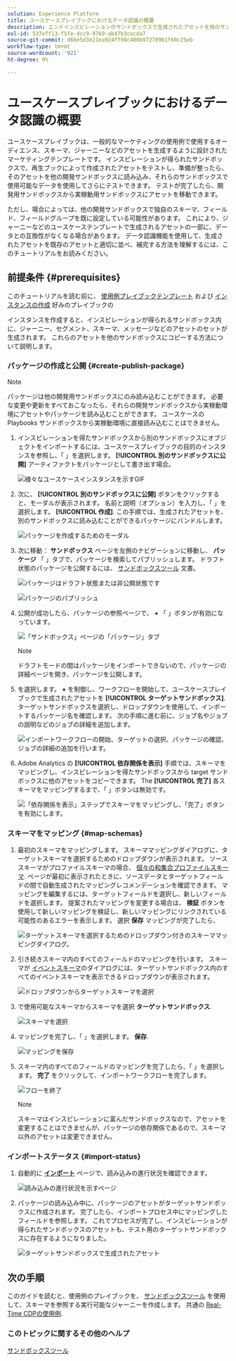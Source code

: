 ```yaml
---
solution: Experience Platform
title: ユースケースプレイブックにおけるデータ認識の概要
description: エンドインスピレーションのサンドボックスで生成されたアセットを他のサンドボックスにコピーして、価値の創出に要する時間を短縮する方法を説明します。
exl-id: 537eff13-f5fe-4cc9-9769-ab47b3cecda7
source-git-commit: d6be5d3e21ea924ff98c400b972709b1f60c25eb
workflow-type: tm+mt
source-wordcount: '921'
ht-degree: 0%

---
```


# ユースケースプレイブックにおけるデータ認識の概要

ユースケースプレイブックは、一般的なマーケティングの使用例で使用するオーディエンス、スキーマ、ジャーニーなどのアセットを生成するように設計されたマーケティングテンプレートです。 インスピレーションが得られたサンドボックスで、再生ブックによって作成されたアセットをテストし、準備が整ったら、そのアセットを他の開発サンドボックスに読み込み、それらのサンドボックスで使用可能なデータを使用してさらにテストできます。 テストが完了したら、開発用サンドボックスから実稼動用サンドボックスにアセットを移動できます。

ただし、場合によっては、他の開発サンドボックスで独自のスキーマ、フィールド、フィールドグループを既に設定している可能性があります。 これにより、ジャーニーなどのユースケーステンプレートで生成されるアセットの一部に、データとの互換性がなくなる場合があります。 データ認識機能を使用して、生成されたアセットを既存のアセットと適切に並べ、補完する方法を理解するには、このチュートリアルをお読みください。

## 前提条件 {#prerequisites}

このチュートリアルを読む前に、 [使用例プレイブックテンプレート](/help/use-case-playbooks/playbooks/discover.md#search-and-filter) および [インスタンスの作成](/help/use-case-playbooks/playbooks/create-share-reuse.md) 好みのプレイブックの

インスタンスを作成すると、インスピレーションが得られるサンドボックス内に、ジャーニー、セグメント、スキーマ、メッセージなどのアセットのセットが生成されます。 これらのアセットを他のサンドボックスにコピーする方法について説明します。

### パッケージの作成と公開 {#create-publish-package}

>[!NOTE]
>
> パッケージは他の開発用サンドボックスにのみ読み込むことができます。 必要な変更や更新をすべておこなったら、それらの開発サンドボックスから実稼動環境にアセットやパッケージを読み込むことができます。 ユースケースの Playbooks サンドボックスから実稼動環境に直接読み込むことはできません。

1. インスピレーションを得たサンドボックスから別のサンドボックスにオブジェクトをインポートするには、ユースケースプレイブックの目的のインスタンスを参照し、「 」を選択します。 **[!UICONTROL 別のサンドボックスに公開]** アーティファクトをパッケージとして書き出す場合。

   ![様々なユースケースインスタンスを示すGIF](/help/use-case-playbooks/assets/playbooks/data-awareness/browse-to-existing-instances-of-playbook.gif)

2. 次に、 **[!UICONTROL 別のサンドボックスに公開]** ボタンをクリックすると、モーダルが表示されます。 名前と説明（オプション）を入力し、「 」を選択します。 **[!UICONTROL 作成]**. この手順では、生成されたアセットを、別のサンドボックスに読み込むことができるパッケージにバンドルします。

   ![パッケージを作成するためのモーダル](/help/use-case-playbooks/assets/playbooks/data-awareness/create-package-modal.png)

3. 次に移動： **サンドボックス** ページを左側のナビゲーションに移動し、 **パッケージ** 「 」タブで、パッケージを検索してパブリッシュします。 ドラフト状態のパッケージを公開するには、 [サンドボックスツール](/help/sandboxes/ui/sandbox-tooling.md#add-an-object-to-an-existing-package-and-publish) 文書。

   ![パッケージはドラフト状態または非公開状態です](/help/use-case-playbooks/assets/playbooks/data-awareness/draft-mode.png)

   ![パッケージのパブリッシュ](/help/use-case-playbooks/assets/playbooks/data-awareness/publish-draft.png)

4. 公開が成功したら、パッケージの参照ページで、 **+** 「 」ボタンが有効になっています。

   ![「サンドボックス」ページの「パッケージ」タブ](/help/use-case-playbooks/assets/playbooks/data-awareness/packages.png)

   >[!NOTE]
   >
   > ドラフトモードの間はパッケージをインポートできないので、パッケージの詳細ページを開き、パッケージを公開します。

5. を選択します。 **+** を制御し、ワークフローを開始して、ユースケースプレイブックで生成されたアセットを **[!UICONTROL ターゲットサンドボックス]**. ターゲットサンドボックスを選択し、ドロップダウンを使用して、インポートするパッケージ名を確認します。 次の手順に進む前に、ジョブ名やジョブの説明などのジョブの詳細を追加します。

   ![インポートワークフローの開始、ターゲットの選択、パッケージの確認、ジョブの詳細の追加を行います。](/help/use-case-playbooks/assets/playbooks/data-awareness/import-package-import-settings.png)

6. Adobe Analytics の **[!UICONTROL 依存関係を表示]** 手順では、スキーマをマッピングし、インスピレーションを得たサンドボックスから target サンドボックスに他のアセットをコピーできます。 The **[!UICONTROL 完了]** 各スキーマをマッピングするまで、「 」ボタンは無効です。

   ![「依存関係を表示」ステップでスキーマをマッピングし、「完了」ボタンを有効にします。](/help/use-case-playbooks/assets/playbooks/data-awareness/import-package-view-dependencies.png)

### スキーマをマッピング {#map-schemas}

1. 最初のスキーマをマッピングします。 スキーママッピングダイアログに、ターゲットスキーマを選択するためのドロップダウンが表示されます。 ソーススキーマがプロファイルスキーマの場合、 [個々の和集合プロファイルスキーマ](/help/xdm/classes/individual-profile.md). ページが最初に表示されたときに、ソースデータとターゲットフィールドの間で自動生成されたマッピングレコメンデーションを確認できます。 マッピングを編集するには、ターゲットフィールドを選択し、新しいフィールドを選択します。 提案されたマッピングを変更する場合は、 **検証** ボタンを使用して新しいマッピングを検証し、新しいマッピングにリンクされている可能性のあるエラーを表示します。 選択 **保存** マッピングが完了したら、

   ![ターゲットスキーマを選択するためのドロップダウン付きのスキーママッピングダイアログ。](/help/use-case-playbooks/assets/playbooks/data-awareness/map-to-existing-fields.png)

2. 引き続きスキーマ内のすべてのフィールドのマッピングを行います。 スキーマが [イベントスキーマ](/help/xdm/classes/experienceevent.md)のダイアログには、ターゲットサンドボックス内のすべてのイベントスキーマを表示できるドロップダウンが表示されます。

   ![ドロップダウンからターゲットスキーマを選択](/help/use-case-playbooks/assets/playbooks/data-awareness/map-to-event-schema.png)

3. で使用可能なスキーマからスキーマを選択 **ターゲットサンドボックス**.

   ![スキーマを選択](/help/use-case-playbooks/assets/playbooks/data-awareness/map-to-available-schemas.png)

4. マッピングを完了し、「 」を選択します。 **保存**.

   ![マッピングを保存](/help/use-case-playbooks/assets/playbooks/data-awareness/map-to-existing-modal.png)

5. スキーマ内のすべてのフィールドのマッピングを完了したら、「 」を選択します。 **完了** をクリックして、インポートワークフローを完了します。

   ![フローを終了](/help/use-case-playbooks/assets/playbooks/data-awareness/complete-flow.png)

   >[!NOTE]
   >
   > スキーマはインスピレーションに富んだサンドボックスなので、アセットを変更することはできませんが、パッケージの依存関係であるので、スキーマ以外のアセットは変更できません。

### インポートステータス {#import-status}

1. 自動的に [**インポート**](/help/sandboxes/ui/sandbox-tooling.md#view-import-details) ページで、読み込みの進行状況を確認できます。

   ![読み込みの進行状況を示すページ](/help/use-case-playbooks/assets/playbooks/data-awareness/import-progress.png)

2. パッケージの読み込み中に、パッケージのアセットがターゲットサンドボックスに作成されます。 完了したら、インポートプロセス中にマッピングしたフィールドを参照します。 これでプロセスが完了し、インスピレーションが得られたサンドボックスのアセットも、テスト用のターゲットサンドボックスに存在するようになりました。

   ![ターゲットサンドボックスで生成されたアセット](/help/use-case-playbooks/assets/playbooks/data-awareness/packages.png)

## 次の手順

このガイドを読むと、使用例のプレイブックを、 [サンドボックスツール](/help/sandboxes/ui/sandbox-tooling.md#monitor-import-jobs-and-view-import-objects-details) を使用して、スキーマを参照する実行可能なジャーニーを作成します。 共通の [Real-Time CDPの使用例](/help/rtcdp/use-case-guides/intelligent-re-engagement/intelligent-re-engagement.md).

### このトピックに関するその他のヘルプ

[サンドボックスツール](/help/sandboxes/ui/sandbox-tooling.md)
